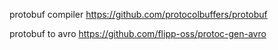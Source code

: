 protobuf compiler https://github.com/protocolbuffers/protobuf

protobuf to avro https://github.com/flipp-oss/protoc-gen-avro